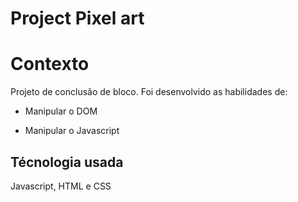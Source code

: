 # Project Pixel art

# Contexto
Projeto de conclusão de bloco. 
Foi desenvolvido as habilidades de:

- Manipular o DOM

- Manipular o Javascript

## Técnologia usada

Javascript, HTML e CSS